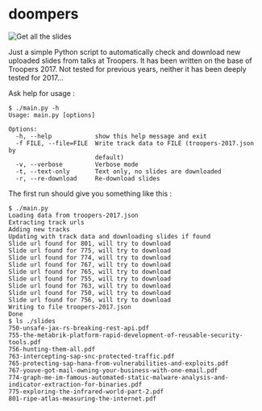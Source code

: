 # doompers

![Get all the slides](https://github.com/cdeletre/doompers/raw/images/get-all-the-slides.jpeg)

Just a simple Python script to automatically check and download new uploaded slides from talks at Troopers. It has been written on the base of Troopers 2017. Not tested for previous years, neither it has been deeply tested for 2017...

Ask help for usage :
```
$ ./main.py -h
Usage: main.py [options]

Options:
  -h, --help            show this help message and exit
  -f FILE, --file=FILE  Write track data to FILE (troopers-2017.json by
                        default)
  -v, --verbose         Verbose mode
  -t, --text-only       Text only, no slides are downloaded
  -r, --re-download     Re-download slides
```

The first run should give you something like this :
```
$ ./main.py
Loading data from troopers-2017.json
Extracting track urls
Adding new tracks
Updating with track data and downloading slides if found
Slide url found for 801, will try to download
Slide url found for 775, will try to download
Slide url found for 774, will try to download
Slide url found for 767, will try to download
Slide url found for 765, will try to download
Slide url found for 755, will try to download
Slide url found for 763, will try to download
Slide url found for 750, will try to download
Slide url found for 756, will try to download
Writing to file troopers-2017.json
Done
$ ls ./slides
750-unsafe-jax-rs-breaking-rest-api.pdf
755-the-metabrik-platform-rapid-development-of-reusable-security-tools.pdf
756-hunting-them-all.pdf
763-intercepting-sap-snc-protected-traffic.pdf
765-protecting-sap-hana-from-vulnerabilities-and-exploits.pdf
767-youve-got-mail-owning-your-business-with-one-email.pdf
774-graph-me-im-famous-automated-static-malware-analysis-and-indicator-extraction-for-binaries.pdf
775-exploring-the-infrared-world-part-2.pdf
801-ripe-atlas-measuring-the-internet.pdf
```

